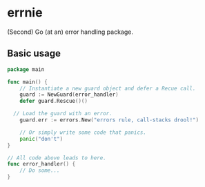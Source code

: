 # errnie
(Second) Go (at an) error handling package.

## Basic usage
```go
package main

func main() {
	// Instantiate a new guard object and defer a Recue call.
	guard := NewGuard(error_handler)
	defer guard.Rescue()()

  // Load the guard with an error.
	guard.err := errors.New("errors rule, call-stacks drool!")

	// Or simply write some code that panics.
	panic("don't")
}

// All code above leads to here.
func error_handler() {
	// Do some...
}
```
